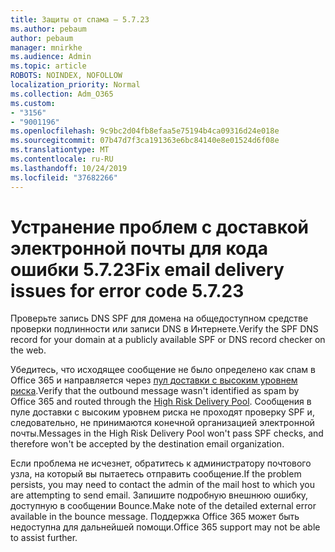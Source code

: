 ```yaml
---
title: Защиты от спама — 5.7.23
ms.author: pebaum
author: pebaum
manager: mnirkhe
ms.audience: Admin
ms.topic: article
ROBOTS: NOINDEX, NOFOLLOW
localization_priority: Normal
ms.collection: Adm_O365
ms.custom:
- "3156"
- "9001196"
ms.openlocfilehash: 9c9bc2d04fb8efaa5e75194b4ca09316d24e018e
ms.sourcegitcommit: 07b47d7f3ca191363e6bc84140e8e01524d6f08e
ms.translationtype: MT
ms.contentlocale: ru-RU
ms.lasthandoff: 10/24/2019
ms.locfileid: "37682266"
---
```

# <a name="fix-email-delivery-issues-for-error-code-5723"></a><span data-ttu-id="c1b76-102">Устранение проблем с доставкой электронной почты для кода ошибки 5.7.23</span><span class="sxs-lookup"><span data-stu-id="c1b76-102">Fix email delivery issues for error code 5.7.23</span></span>

<span data-ttu-id="c1b76-103">Проверьте запись DNS SPF для домена на общедоступном средстве проверки подлинности или записи DNS в Интернете.</span><span class="sxs-lookup"><span data-stu-id="c1b76-103">Verify the SPF DNS record for your domain at a publicly available SPF or DNS record checker on the web.</span></span>

<span data-ttu-id="c1b76-104">Убедитесь, что исходящее сообщение не было определено как спам в Office 365 и направляется через [пул доставки с высоким уровнем риска](https://docs.microsoft.com/office365/SecurityCompliance/high-risk-delivery-pool-for-outbound-messages).</span><span class="sxs-lookup"><span data-stu-id="c1b76-104">Verify that the outbound message wasn't identified as spam by Office 365 and routed through the [High Risk Delivery Pool](https://docs.microsoft.com/office365/SecurityCompliance/high-risk-delivery-pool-for-outbound-messages).</span></span> <span data-ttu-id="c1b76-105">Сообщения в пуле доставки с высоким уровнем риска не проходят проверку SPF и, следовательно, не принимаются конечной организацией электронной почты.</span><span class="sxs-lookup"><span data-stu-id="c1b76-105">Messages in the High Risk Delivery Pool won't pass SPF checks, and therefore won't be accepted by the destination email organization.</span></span>

<span data-ttu-id="c1b76-106">Если проблема не исчезнет, обратитесь к администратору почтового узла, на который вы пытаетесь отправить сообщение.</span><span class="sxs-lookup"><span data-stu-id="c1b76-106">If the problem persists, you may need to contact the admin of the mail host to which you are attempting to send email.</span></span> <span data-ttu-id="c1b76-107">Запишите подробную внешнюю ошибку, доступную в сообщении Bounce.</span><span class="sxs-lookup"><span data-stu-id="c1b76-107">Make note of the detailed external error available in the bounce message.</span></span>  <span data-ttu-id="c1b76-108">Поддержка Office 365 может быть недоступна для дальнейшей помощи.</span><span class="sxs-lookup"><span data-stu-id="c1b76-108">Office 365 support may not be able to assist further.</span></span>